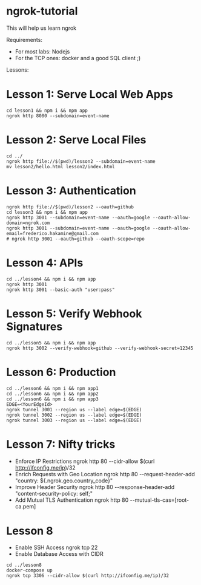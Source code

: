 # ngrok-tutorial
This will help us learn ngrok

Requirements: 
- For most labs: Nodejs
- For the TCP ones: docker and a good SQL client ;)

Lessons:

# Lesson 1: Serve Local Web Apps

```
cd lesson1 && npm i && npm app
ngrok http 8080 --subdomain=event-name
```

# Lesson 2: Serve Local Files

```
cd ../
ngrok http file://$(pwd)/lesson2 --subdomain=event-name
mv lesson2/hello.html lesson2/index.html
```

# Lesson 3: Authentication

```
ngrok http file://$(pwd)/lesson2 --oauth=github
cd lesson3 && npm i && npm app
ngrok http 3001 --subdomain=event-name --oauth=google --oauth-allow-domain=ngrok.com
ngrok http 3001 --subdomain=event-name --oauth=google --oauth-allow-email=frederico.hakamine@gmail.com
# ngrok http 3001 --oauth=github --oauth-scope=repo
```

# Lesson 4: APIs

```
cd ../lesson4 && npm i && npm app
ngrok http 3001
ngrok http 3001 --basic-auth "user:pass"
```

# Lesson 5: Verify Webhook Signatures

```
cd ../lesson5 && npm i && npm app
ngrok http 3002 --verify-webhook=github --verify-webhook-secret=12345
```

# Lesson 6: Production

```
cd ../lesson6 && npm i && npm app1
cd ../lesson6 && npm i && npm app2
cd ../lesson6 && npm i && npm app3
EDGE=<YourEdgeId>
ngrok tunnel 3001 --region us --label edge=$(EDGE)
ngrok tunnel 3002 --region us --label edge=$(EDGE)
ngrok tunnel 3003 --region us --label edge=$(EDGE)
```

# Lesson 7: Nifty tricks
- Enforce IP Restrictions
ngrok http 80 --cidr-allow $(curl http://ifconfig.me/ip)/32
- Enrich Requests with Geo Location
ngrok http 80 --request-header-add "country: ${.ngrok.geo.country_code}"
- Improve Header Security
ngrok http 80 --response-header-add "content-security-policy: self;"
- Add Mutual TLS Authentication
ngrok http 80 --mutual-tls-cas=[root-ca.pem]

# Lesson 8
- Enable SSH Access
ngrok tcp 22
- Enable Database Access with CIDR

```
cd ../lesson8
docker-compose up
ngrok tcp 3306 --cidr-allow $(curl http://ifconfig.me/ip)/32
```
